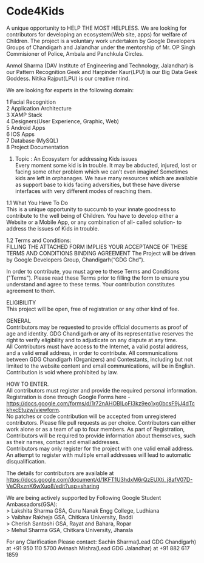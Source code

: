 # Code4Kids
A unique opportunity to  HELP THE MOST HELPLESS.
We are looking for contributors for developing an ecosystem(Web site, apps) for welfare of Children. The project is a voluntary work undertaken by Google Developers Groups of Chandigarh and Jalandhar under the mentorship of Mr. OP Singh Commisioner of Police, Ambala and Panchkula Circles.

Anmol Sharma (DAV Institute of Engineering and Technology, Jalandhar) is our Pattern Recognition Geek and Harpinder Kaur(LPU) is our Big Data Geek Goddess. Nitika Rajput(LPU) is our creative mind.

We are looking for experts in the following domain:<br />

1	Facial Recognition <br />
2	Application Architecture <br />
3	XAMP Stack <br />
4	Designers(User Experience, Graphic, Web) <br />
5	Android Apps <br />
6	IOS Apps <br />
7	Database (MySQL) <br />
8	Project Documentation <br />

1. Topic : An Ecosystem for addressing Kids issues<br />
Every moment some kid is in trouble. It may be abducted, injured, lost or facing some other problem which we can’t even imagine! Sometimes kids are left in orphanages. We have many resources which are available as support base to kids facing adversities, but these have diverse interfaces with very different modes of reaching them.

1.1	What You Have To Do <br />
This is a unique opportunity to succumb to your innate goodness to contribute to the well being of Children.
You have to develop either a Website or a Mobile App, or any combination of all- called solution- to address the issues of Kids in trouble.

1.2 Terms and Conditions:<br />
FILLING THE ATTACHED FORM IMPLIES YOUR ACCEPTANCE OF THESE TERMS AND CONDITIONS
BINDING AGREEMENT 
The Project will be driven by Google Developers Group, Chandigarh(“GDG Chd”). 

In order to contribute, you must agree to these Terms and Conditions ("Terms"). Please read these Terms prior to filling the form to ensure you understand and agree to these terms. Your contribution constitutes agreement to them. 

ELIGIBILITY<br />
This project will be open, free of registration or any other kind of fee.

GENERAL<br />
Contributors may be requested to provide official documents as proof of age and identity.
GDG Chandigarh or any of its representative reserves the right to verify eligibility and to adjudicate on any dispute at any time.<br />
All Contributors must have access to the Internet, a valid postal address, and a valid email address, in order to contribute.
All communications between GDG Chandigarh (Organizers) and Contestants, including but not limited to the website content and email communications, will be in English.<br />
Contribution is void where prohibited by law. 
 
HOW TO ENTER.<br />
All contributors must register and provide the required personal information. Registration is done through Google Forms here - https://docs.google.com/forms/d/1r72nAHOBILoFl3kz9eo1xg0bcsF9jJ4dTckhxcEtuzw/viewform. <br />
No patches or code contribution will be accepted from unregistered contributors. Please file pull requests as per choice. 
Contributors can either work alone or as a team of up to four members.
As part of Registration, Contributors will be required to provide information about themselves, such as their names, contact and email addresses.<br />
Contributors may only register for the project with one valid email address. An attempt to register with multiple email addresses will lead to automatic disqualification.


The details for contributors are available at https://docs.google.com/document/d/1KFT1U3hdxM6rQzEUXti_j8afV07D-VeORxznK6wXuo8/edit?usp=sharing 

We are being actively supported by Following Google Student Ambassadors(GSA):<br />
     > Lakshita Sharma GSA, Guru Nanak Engg College, Ludhiana <br />
     > Vaibhav Rakheja GSA, Chitkara University, Baddi<br />
     > Cherish Santoshi GSA, Rayat and Bahara, Ropar<br />
     > Mehul Sharma GSA, Chitkara University, Jhansla<br />

For any Clarification Please contact:
       Sachin Sharma(Lead GDG Chandigarh) at +91 950 110 5700
       Avinash Mishra(Lead GDG Jalandhar)    at +91 882 617 1859 
